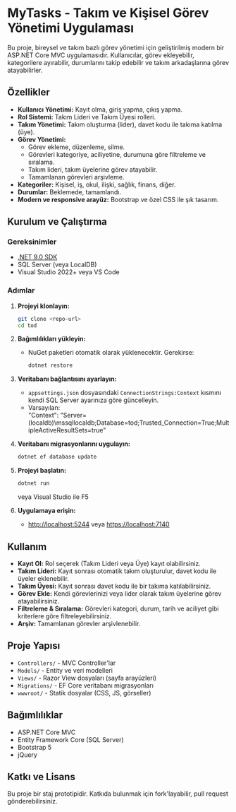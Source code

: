 # MyTasks - Takım ve Kişisel Görev Yönetimi Uygulaması

Bu proje, bireysel ve takım bazlı görev yönetimi için geliştirilmiş modern bir ASP.NET Core MVC uygulamasıdır. Kullanıcılar, görev ekleyebilir, kategorilere ayırabilir, durumlarını takip edebilir ve takım arkadaşlarına görev atayabilirler.

## Özellikler

- **Kullanıcı Yönetimi:** Kayıt olma, giriş yapma, çıkış yapma.
- **Rol Sistemi:** Takım Lideri ve Takım Üyesi rolleri.
- **Takım Yönetimi:** Takım oluşturma (lider), davet kodu ile takıma katılma (üye).
- **Görev Yönetimi:**
  - Görev ekleme, düzenleme, silme.
  - Görevleri kategoriye, aciliyetine, durumuna göre filtreleme ve sıralama.
  - Takım lideri, takım üyelerine görev atayabilir.
  - Tamamlanan görevleri arşivleme.
- **Kategoriler:** Kişisel, iş, okul, ilişki, sağlık, finans, diğer.
- **Durumlar:** Beklemede, tamamlandı.
- **Modern ve responsive arayüz:** Bootstrap ve özel CSS ile şık tasarım.

## Kurulum ve Çalıştırma

### Gereksinimler

- [.NET 9.0 SDK](https://dotnet.microsoft.com/en-us/download/dotnet/9.0)
- SQL Server (veya LocalDB)
- Visual Studio 2022+ veya VS Code

### Adımlar

1. **Projeyi klonlayın:**
   ```sh
   git clone <repo-url>
   cd tod
   ```

2. **Bağımlılıkları yükleyin:**
   - NuGet paketleri otomatik olarak yüklenecektir. Gerekirse:
     ```sh
     dotnet restore
     ```

3. **Veritabanı bağlantısını ayarlayın:**
   - `appsettings.json` dosyasındaki `ConnectionStrings:Context` kısmını kendi SQL Server ayarınıza göre güncelleyin.
   - Varsayılan:  
     "Context": "Server=(localdb)\\mssqllocaldb;Database=tod;Trusted_Connection=True;MultipleActiveResultSets=true"

4. **Veritabanı migrasyonlarını uygulayın:**
   ```sh
   dotnet ef database update
   ```

5. **Projeyi başlatın:**
   ```sh
   dotnet run
   ```
   veya Visual Studio ile F5

6. **Uygulamaya erişin:**
   - [http://localhost:5244](http://localhost:5244) veya [https://localhost:7140](https://localhost:7140)

## Kullanım

- **Kayıt Ol:** Rol seçerek (Takım Lideri veya Üye) kayıt olabilirsiniz.
- **Takım Lideri:** Kayıt sonrası otomatik takım oluşturulur, davet kodu ile üyeler eklenebilir.
- **Takım Üyesi:** Kayıt sonrası davet kodu ile bir takıma katılabilirsiniz.
- **Görev Ekle:** Kendi görevlerinizi veya lider olarak takım üyelerine görev atayabilirsiniz.
- **Filtreleme & Sıralama:** Görevleri kategori, durum, tarih ve aciliyet gibi kriterlere göre filtreleyebilirsiniz.
- **Arşiv:** Tamamlanan görevler arşivlenebilir.

## Proje Yapısı

- `Controllers/` - MVC Controller'lar
- `Models/` - Entity ve veri modelleri
- `Views/` - Razor View dosyaları (sayfa arayüzleri)
- `Migrations/` - EF Core veritabanı migrasyonları
- `wwwroot/` - Statik dosyalar (CSS, JS, görseller)

## Bağımlılıklar

- ASP.NET Core MVC
- Entity Framework Core (SQL Server)
- Bootstrap 5
- jQuery

## Katkı ve Lisans

Bu proje bir staj prototipidir. Katkıda bulunmak için fork'layabilir, pull request gönderebilirsiniz. 